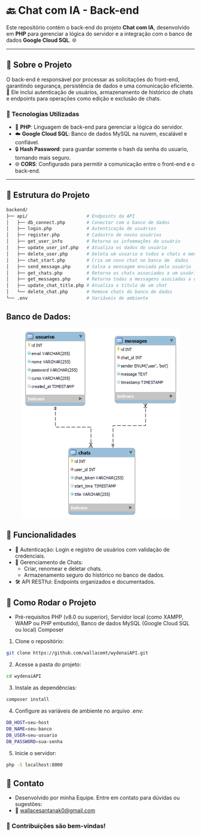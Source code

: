 # 🔙 Chat com IA - Back-end

Este repositório contém o back-end do projeto **Chat com IA**, desenvolvido em **PHP** para gerenciar a lógica do servidor e a integração com o banco de dados **Google Cloud SQL**. 🌐  

---

## 🧠 Sobre o Projeto

O back-end é responsável por processar as solicitações do front-end, garantindo segurança, persistência de dados e uma comunicação eficiente.  
🔑 Ele inclui autenticação de usuários, armazenamento de histórico de chats e endpoints para operações como edição e exclusão de chats.  

### 🚀 Tecnologias Utilizadas

- 🐘 **PHP**: Linguagem de back-end para gerenciar a lógica do servidor.
- ☁️ **Google Cloud SQL**: Banco de dados MySQL na nuvem, escalável e confiável.
- 🔒 **Hash Password**: para guardar somente o hash da senha do usuario, tornando mais seguro.
- 🌐 **CORS**: Configurado para permitir a comunicação entre o front-end e o back-end.

---

## 📂 Estrutura do Projeto

```bash
backend/
├── api/                      # Endpoints da API
│   ├── db_connect.php        # Conectar com o banco de dados
│   ├── login.php             # Autenticação de usuários
│   ├── register.php          # Cadastro de novos usuários
│   ├── get_user_info         # Retorna as infoemações do usuário
│   ├── update_user_inf.php   # Atualiza os dados do usuário
│   ├── delete_user.php       # Deleta um usuario e todos e chats e mensagens asociadas a ele
│   ├── chat_start.php        # Cria um novo chat no banco de  dados
│   ├── send_message.php      # Salva a mensagem enviada pelo usuário
│   ├── get_chats.php         # Retorna os chats associados a um usuário
│   ├── get_messages.php      # Retorna todas a messagens asociadas a um chat é um usuario
│   ├── update_chat_title.php # Atualiza o título de um chat
│   └── delete_chat.php       # Remove chats do banco de dados
└── .env                      # Variáveis de ambiente
```

## Banco de Dados:
<p align="center">
  <img src="./api/WydenAIDB.png" alt="Diagrama do BD" style="border-radius: 10px" />
</p>

## 🌟 Funcionalidades
- 🔑 Autenticação: Login e registro de usuários com validação de credenciais.
- 💬 Gerenciamento de Chats:
    - Criar, renomear e deletar chats.
    - Armazenamento seguro do histórico no banco de dados.
- 🛠️ API RESTful: Endpoints organizados e documentados.

## 🔧 Como Rodar o Projeto
- Pré-requisitos PHP (v8.0 ou superior), Servidor local (como XAMPP, WAMP ou PHP embutido), Banco de dados MySQL (Google Cloud SQL ou local) Composer

1. Clone o repositório:

```bash
git clone https://github.com/wallacemt/wydenaiAPI.git
```
2. Acesse a pasta do projeto:

```bash
cd wydenaiAPI
```

3. Instale as dependências:

```bash
composer install

```
4. Configure as variáveis de ambiente no arquivo .env:

```bash
DB_HOST=seu-host
DB_NAME=seu-banco
DB_USER=seu-usuario
DB_PASSWORD=sua-senha
```
5. Inicie o servidor:
```bash
php -S localhost:8000
```

## 📧 Contato
- Desenvolvido por minha Equipe. Entre em contato para dúvidas ou sugestões:
- 📩 wallacesantanak0@gmail.com

### 🎉 Contribuições são bem-vindas!